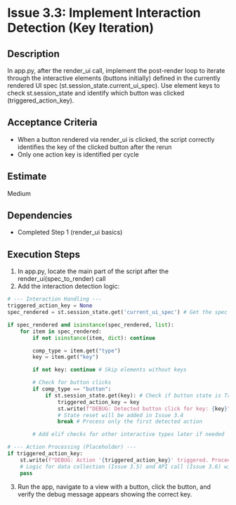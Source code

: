 # Issue 3.3: Implement Interaction Detection (Key Iteration)

## Description
In app.py, after the render_ui call, implement the post-render loop to iterate through the interactive elements (buttons initially) defined in the currently rendered UI spec (st.session_state.current_ui_spec). Use element keys to check st.session_state and identify which button was clicked (triggered_action_key).

## Acceptance Criteria
- When a button rendered via render_ui is clicked, the script correctly identifies the key of the clicked button after the rerun
- Only one action key is identified per cycle

## Estimate
Medium

## Dependencies
- Completed Step 1 (render_ui basics)

## Execution Steps
1. In app.py, locate the main part of the script after the render_ui(spec_to_render) call
2. Add the interaction detection logic:
```python
# --- Interaction Handling ---
triggered_action_key = None
spec_rendered = st.session_state.get('current_ui_spec') # Get the spec that was just rendered

if spec_rendered and isinstance(spec_rendered, list):
    for item in spec_rendered:
        if not isinstance(item, dict): continue

        comp_type = item.get("type")
        key = item.get("key")

        if not key: continue # Skip elements without keys

        # Check for button clicks
        if comp_type == "button":
            if st.session_state.get(key): # Check if button state is True
                triggered_action_key = key
                st.write(f"DEBUG: Detected button click for key: {key}") # Debug
                # State reset will be added in Issue 3.4
                break # Process only the first detected action

        # Add elif checks for other interactive types later if needed

# --- Action Processing (Placeholder) ---
if triggered_action_key:
    st.write(f"DEBUG: Action '{triggered_action_key}' triggered. Proceeding...")
    # Logic for data collection (Issue 3.5) and API call (Issue 3.6) will go here
    pass
```

3. Run the app, navigate to a view with a button, click the button, and verify the debug message appears showing the correct key.
